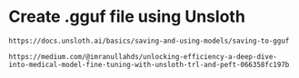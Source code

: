 # Create .gguf file using Unsloth

    https://docs.unsloth.ai/basics/saving-and-using-models/saving-to-gguf

    https://medium.com/@imranullahds/unlocking-efficiency-a-deep-dive-into-medical-model-fine-tuning-with-unsloth-trl-and-peft-066358fc197b
